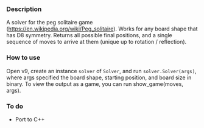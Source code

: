 ### Description ###
A solver for the peg solitaire game (https://en.wikipedia.org/wiki/Peg_solitaire). Works for any board shape that has D8 symmetry. 
Returns all possible final positions, and a single sequence of moves to arrive at them (unique up to rotation / reflection).

### How to use ###
Open v9, create an instance `solver` of `Solver`, and run `solver.Solver(args)`, where args specified the board shape, starting position, and board size in binary.
To view the output as a game, you can run show_game(moves, args).

### To do ###
- Port to C++

